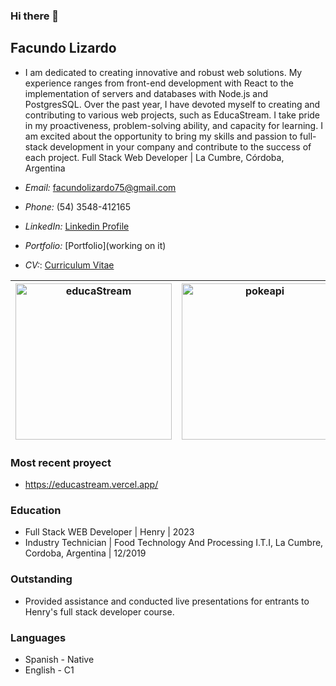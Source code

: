 ### Hi there 👋
## Facundo Lizardo
- I am dedicated to creating innovative and robust web solutions. My experience ranges from front-end development with React to the implementation of servers and databases with Node.js and PostgresSQL. Over the past year, I have devoted myself to creating and contributing to various web projects, such as EducaStream. I take pride in my proactiveness, problem-solving ability, and capacity for learning. I am excited about the opportunity to bring my skills and passion to full-stack development in your company and contribute to the success of each project.
Full Stack Web Developer | La Cumbre, Córdoba, Argentina

- *Email:* facundolizardo75@gmail.com
- *Phone:* (54) 3548-412165
- *LinkedIn:* [Linkedin Profile](https://www.linkedin.com/in/facundolizardo/)
- *Portfolio:* [Portfolio](working on it)
- *CV:*: [Curriculum Vitae](https://docs.google.com/document/d/1ZFe7vaJfPOXd_lmddXrbIjsafCzxjSk5vcgBnBeCY9I)

| [<img src="./educaStream.jpg" alt="educaStream" width="250">](https://educastream.vercel.app/) | [<img src="./pokeapi.jpg" alt="pokeapi" width="250">](https://pokeapp-three-beta.vercel.app/) | [<img src="./rickandmorty.jpg" alt="rickandmorty" width="250">](https://rickandmorty-gold.vercel.app/) |
|---|---|---|
  ### Most recent proyect
 - https://educastream.vercel.app/

### Education

- Full Stack WEB Developer | Henry | 2023
- Industry Technician | Food Technology And Processing I.T.I, La Cumbre, Cordoba, Argentina | 12/2019

### Outstanding

- Provided assistance and conducted live presentations for entrants to Henry's full stack developer course.

### Languages

- Spanish - Native
- English - C1



